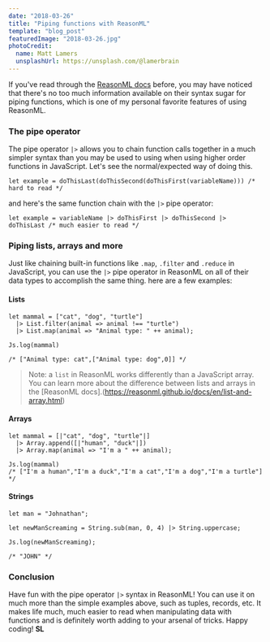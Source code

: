 ```yaml
---
date: "2018-03-26"
title: "Piping functions with ReasonML"
template: "blog_post"
featuredImage: "2018-03-26.jpg"
photoCredit: 
  name: Matt Lamers
  unsplashUrl: https://unsplash.com/@lamerbrain
---
```

If you've read through the [ReasonML docs](https://reasonml.github.io/) before, you may have noticed that there's no too much information available on their syntax sugar for piping functions, which is one of my personal favorite features of using ReasonML. 

### The pipe operator
The pipe operator `|>` allows you to chain function calls together in a much simpler syntax than you may be used to using when using higher order functions in JavaScript. Let's see the normal/expected way of doing this.

```reason
let example = doThisLast(doThisSecond(doThisFirst(variableName))) /* hard to read */
```

and here's the same function chain with the `|>` pipe operator:

```reason
let example = variableName |> doThisFirst |> doThisSecond |> doThisLast /* much easier to read */

```

### Piping lists, arrays and more
Just like chaining built-in functions like `.map`, `.filter` and `.reduce` in JavaScript, you can use the `|>` pipe operator in ReasonML on all of their data types to accomplish the same thing. here are a few examples:

#### Lists

```reason 
let mammal = ["cat", "dog", "turtle"]
  |> List.filter(animal => animal !== "turtle")
  |> List.map(animal => "Animal type: " ++ animal);

Js.log(mammal)

/* ["Animal type: cat",["Animal type: dog",0]] */
```

> Note: a `list` in ReasonML works differently than a JavaScript array. You can learn more about the difference between lists and arrays in the [ReasonML docs].(https://reasonml.github.io/docs/en/list-and-array.html)

#### Arrays

```reason 
let mammal = [|"cat", "dog", "turtle"|]
  |> Array.append([|"human", "duck"|])
  |> Array.map(animal => "I'm a " ++ animal);

Js.log(mammal) 
/* ["I'm a human","I'm a duck","I'm a cat","I'm a dog","I'm a turtle"] */

```

#### Strings

```reason 
let man = "Johnathan";

let newManScreaming = String.sub(man, 0, 4) |> String.uppercase;

Js.log(newManScreaming);

/* "JOHN" */

```

### Conclusion
Have fun with the pipe operator `|>` syntax in ReasonML! You can use it on much more than the simple examples above, such as tuples, records, etc. It makes life much, much easier to read when manipulating data with functions and is definitely worth adding to your arsenal of tricks. Happy coding! **SL**